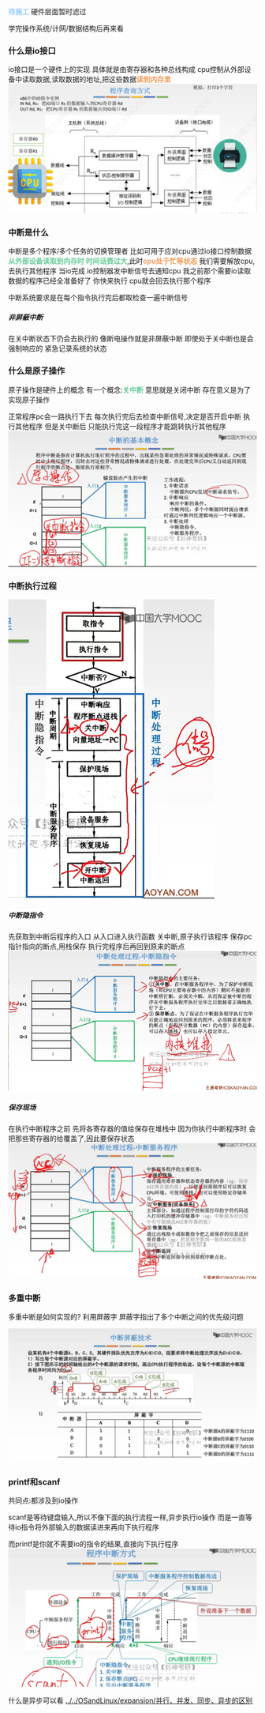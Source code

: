 <font color=#99CCFF style=" font-weight:bold;">待施工</font>
硬件层面暂时滤过

学完操作系统/计网/数据结构后再来看



### 什么是io接口
io接口是一个硬件上的实现
具体就是由寄存器和各种总线构成
cpu控制从外部设备中读取数据,读取数据的地址,把这些数据<font color=#F09B59 style=" font-weight:bold;">读到内存里</font>
![](img/Pasted%20image%2020220913022238.png)

### 中断是什么
中断是多个程序/多个任务的切换管理者
比如可用于应对cpu通过io接口控制数据<font color=#66CC99 style=" font-weight:bold;">从外部设备读取到内存时
时间话费过大</font>,此时<font color=#F09B59 style=" font-weight:bold;">cpu处于忙等状态</font>
我们需要解放cpu,去执行其他程序
当io完成
io控制器发中断信号去通知cpu
我之前那个需要io读取数据的程序已经全准备好了
你快来执行
cpu就会回去执行那个程序

中断系统要求是在每个指令执行完后都取检查一遍中断信号

##### 非屏蔽中断
在关中断状态下仍会去执行的
像断电操作就是非屏蔽中断
即使处于关中断也是会强制响应的
紧急记录系统的状态

### 什么是原子操作
原子操作是硬件上的概念
有一个概念:<font color=#66CC99 style=" font-weight:bold;">关中断</font>
意思就是关闭中断
存在意义是为了实现原子操作

正常程序pc会一路执行下去
每次执行完后去检查中断信号,决定是否开启中断
执行其他程序
但是关中断后
只能执行完这一段程序才能跳转执行其他程序
![](img/Pasted%20image%2020220913021708.png)



### 中断执行过程
![](img/Pasted%20image%2020220913232133.png)
##### 中断隐指令
先获取到中断后程序的入口
从入口进入执行函数
关中断,原子执行该程序
保存pc指针指向的断点,用栈保存
执行完程序后再回到原来的断点
![](img/Pasted%20image%2020220913230701.png)


##### 保存现场
在执行中断程序之前
先将各寄存器的值给保存在堆栈中
因为你执行中断程序时
会把那些寄存器的给覆盖了,因此要保存状态
![](img/Pasted%20image%2020220913231742.png)


### 多重中断
多重中断是如何实现的?
利用屏蔽字
屏蔽字指出了多个中断之间的优先级问题

![](img/Pasted%20image%2020220913233620.png)

### printf和scanf
共同点:都涉及到io操作

scanf是等待键盘输入,所以不像下面的执行流程一样,异步执行io操作
而是一直等待io指令将外部输入的数据读进来再向下执行程序

而printf是你就不需要io的指令的结果,直接向下执行程序
![](img/Pasted%20image%2020220914021955.png)

什么是异步可以看
[../../OSandLinux/expansion/并行、并发、同步、异步的区别](../../OSandLinux/expansion/并行、并发、同步、异步的区别)